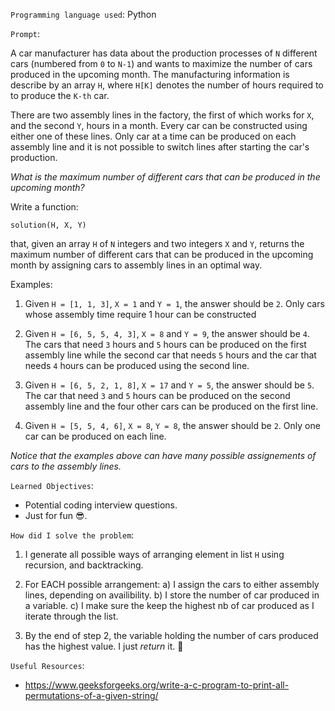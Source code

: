 `Programming language used`: Python

`Prompt`: 

A car manufacturer has data about the  production processes of `N` different cars (numbered from `0` to `N-1`) and wants to maximize the number of cars produced in the upcoming month. The manufacturing information is describe by an array `H`, where `H[K]` denotes the number of hours required to to produce the `K-th` car.

There are two assembly lines in the factory, the first of which works for `X`, and the second `Y`, hours in a month. Every car can be constructed using either one of these lines. Only car at a time can be produced on each assembly line and it is not possible to switch lines after starting the car's production.

*What is the maximum number of different cars that can be produced in the upcoming month?*

Write a function:

`solution(H, X, Y)`

that, given an array `H` of `N` integers and two integers `X` and `Y`, returns the maximum number of different cars that can be produced in the upcoming month by assigning cars to assembly lines in an optimal way.

Examples:

1. Given `H = [1, 1, 3]`, `X = 1` and `Y = 1`, the answer should be `2`. Only cars whose assembly time require 1 hour can be constructed

2. Given `H = [6, 5, 5, 4, 3]`, `X = 8` and `Y = 9`, the answer should be `4`. The cars that need `3` hours and `5` hours can be produced on the first assembly line while the second car that needs `5` hours and the car that needs `4` hours can be produced using the second line.

3. Given `H = [6, 5, 2, 1, 8]`, `X = 17` and `Y = 5`, the answer should be `5`. The car that need `3` and `5` hours can be produced on the second assembly line and the four other cars can be produced on the first line.

4. Given `H = [5, 5, 4, 6]`, `X = 8`, `Y = 8`, the answer should be `2`. Only one car can be produced on each line.

*Notice that the examples above can have many possible assignements of cars to the assembly lines.*

`Learned Objectives`:

- Potential coding interview questions.
- Just for fun 😎.

`How did I solve the problem`:

1. I generate all possible ways of arranging element in list `H` using recursion, and backtracking.

2. For EACH possible arrangement: a) I assign the cars to either assembly lines, depending on availibility. b) I store the number of car produced in a variable. c) I make sure the keep the highest nb of car produced as I iterate through the list.

3. By the end of step 2, the variable holding the number of cars produced has the highest value. I just *return* it. 🤠

`Useful Resources`:

- https://www.geeksforgeeks.org/write-a-c-program-to-print-all-permutations-of-a-given-string/

